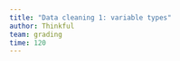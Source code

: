 ```yaml
---
title: "Data cleaning 1: variable types"
author: Thinkful
team: grading
time: 120
---
```


<jupyter notebook-name="model_prep_data_cleaning_variable_types" course-code="DSBC" />
